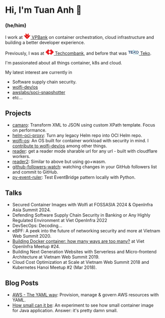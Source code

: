 # Hi, I'm Tuan Anh 👋

### (he/him)

I work at [<img src="./assets/vpbank.svg" alt="VPBank" height="18" /> VPBank](https://www.vpbank.com.vn/ca-nhan) on container orchestration, cloud infrastructure and building a better developer experience.

Previously, I was at  [<img src="./assets/tcb.svg" alt="Techcombank" height="18" /> Techcombank](https://techcombank.com), and before that was [<img src="./assets/teko.svg" alt="Teko" height="18" /> Teko](https://teko.vn).

I'm passionated about all things container, k8s and cloud.

My latest interest are currently in

- Software supply chain security.
- [wolfi-dev/os](https://github.com/wolfi-dev/os)
- [awslabs/soci-snapshotter](https://github.com/awslabs/soci-snapshotter)
- etc...

## Projects

- [camaro](https://github.com/tuananh/camaro): Transform XML to JSON using custom XPath template. Focus on performance.
- [helm-oci-proxy](https://github.com/tuananh/helm-oci-proxy): Turn any legacy Helm repo into OCI Helm repo.
- [wolfi-os](https://github.com/wolfi-dev/os): An OS built for container workload with security in mind. I [contribute to wolfi-dev/os](https://github.com/wolfi-dev/os/commits?author=tuananh) among other things.
- [reader](https://github.com/tuananh/reader):  get a reader mode sharable url for any url - built with cloudflare workers.
- [reader2](https://github.com/tuananh/reader2): Similar to above but using go+wasm.
- [github-followers-watch](https://github.com/tuananh/github-followers-watch): watching changes in your GitHub followers list and commit to GitHub.
- [py-event-ruler](https://github.com/tuananh/py-event-ruler): Test EventBridge pattern locally with Python.

## Talks

- Secured Container Images with Wolfi at FOSSASIA 2024 & OpenInfra Asia Summit 2024.
- Defending Software Supply Chain Security in Banking or Any Highly Regulated Environment at Viet OpenInfra 2022
- DevSecOps: Decoding…
- eBPF: A peek into the future of networking security and more at Vietnam Web Summit 2020.
- [Building Docker container: how many ways are too many?](https://www.facebook.com/VietOpenInfra/videos/357437918554003/) at Viet OpenInfra Meetup #24.
- Building Next Generation Websites with Serverless and Micro-frontend Architecture at Vietnam Web Summit 2019.
- Cloud Cost Optimization at Scale at Vietnam Web Summit 2018 and Kubernetes Hanoi Meetup #2 (Mar 2018).

## Blog Posts

- [AWS - The YAML way](https://github.com/tuananh/aws-the-yaml-way): Provision, manage & govern AWS resources with YAML.
- [How small can it be](https://github.com/tuananh/how-small-can-it-be): An experiment to see how small container image for Java application. Answer: it's pretty damn small.
